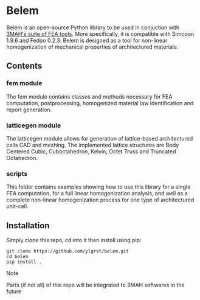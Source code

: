 # Belem

Belem is an open-source Python library to be used in conjuction with [3MAH's suite of FEA tools](https://github.com/3MAH).
More specifically, it is compatible with Simcoon 1.9.6 and Fedoo 0.2.3.
Belem is designed as a tool for non-linear homogenization of mechanical properties of architectured materials.

## Contents

### fem module

The fem module contains classes and methods necessary for FEA computation, postprocessing, homogenized material law identification and report generation.

### latticegen module

The latticegen module allows for generation of lattice-based architectured cells CAD and meshing. The implemented lattice structures are Body Centered Cubic, Cuboctahedron, Kelvin, Octet Truss and Truncated Octahedron.

### scripts

This folder contains examples showing how to use this library for a single FEA computation, for a full linear homogenization analysis, and well as a complete non-linear homogenization process for one type of architectured unit-cell.

## Installation

Simply clone this repo, cd into it then install using pip:
```
git clone https://github.com/ylgrst/belem.git
cd belem
pip install .
```
>[!NOTE] 
>Parts (if not all) of this repo will be integrated to 3MAH softwares in the future
